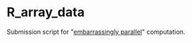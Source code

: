 # R_array_data

Submission script for "[embarrassingly parallel](https://en.wikipedia.org/wiki/Embarrassingly_parallel)" computation.